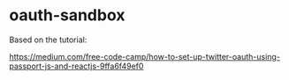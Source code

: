# oauth-sandbox
Based on the tutorial:

https://medium.com/free-code-camp/how-to-set-up-twitter-oauth-using-passport-js-and-reactjs-9ffa6f49ef0